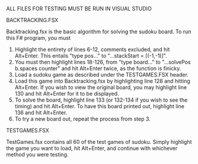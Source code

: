 ALL FILES FOR TESTING MUST BE RUN IN VISUAL STUDIO


BACKTRACKING.FSX

Backtracking.fsx is the basic algorithm for solving the sudoku board. To run this F# program, you must 
1. Highlight the entirety of lines 6-12, comments excluded, and hit Alt+Enter. This entails "type pos..." to "...stackStart = [(-1,-1)]".
2. You must then highlight lines 18-126, from "type board..." to "...solvePos b.spaces counter" and hit Alt+Enter twice, as the function is finicky.
3. Load a sudoku game as described under the TESTGAMES.FSX header.
4. Load this game into Backtracking.fsx by highlighting line 128 and hitting Alt+Enter. If you wish to view the original board, you may highlight line 130 and hit Alt+Enter for it to be displayed.
5. To solve the board, highlight line 133 (or 132-134 if you wish to see the timing) and hit Alt+Enter. To have this board printed out, highlight line 136 and hit Alt+Enter.
6. To try a new board out, repeat the process from step 3.

TESTGAMES.FSX

TestGames.fsx contains all 60 of the test games of sudoku. Simply highlight the game you want to load, hit Alt+Enter, and continue with whichever method you were testing.
